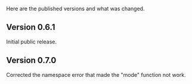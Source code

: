 Here are the published versions and what was changed.

## Version 0.6.1

Initial public release.


## Version 0.7.0

Corrected the namespace error that made the "mode" function not work.
